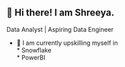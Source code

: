 ## 👋 Hi there! I am Shreeya.

Data Analyst | Aspiring Data Engineer 
<!--
**shreeyajoshi2013/shreeyajoshi2013** is a ✨ _special_ ✨ repository because its `README.md` (this file) appears on your GitHub profile.

Here are some ideas to get you started:
-->

- 🌱 I am currently upskilling myself in  <br>
        * Snowflake <br>
        * PowerBI       <br>

    
<!--
- 🔭 I’m currently working on ...
- 🌱 I’m currently learning ...
- 👯 I’m looking to collaborate on ...
- 🤔 I’m looking for help with ...
- 💬 Ask me about ...
- 📫 How to reach me: ...
- 😄 Pronouns: ...
- ⚡ Fun fact: ...
-->
